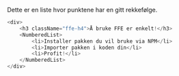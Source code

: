 Dette er en liste hvor punktene har en gitt rekkefølge.

```js
<div>
    <h3 className="ffe-h4">Å bruke FFE er enkelt!</h3>
    <NumberedList>
        <li>Installer pakken du vil bruke via NPM</li>
        <li>Importer pakken i koden din</li>
        <li>Profit!</li>
    </NumberedList>
</div>
```

